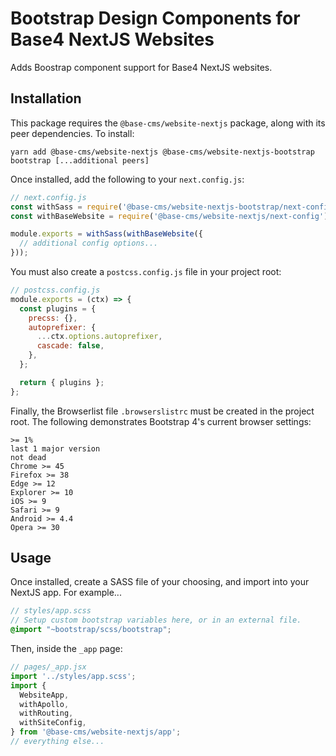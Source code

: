 # Bootstrap Design Components for Base4 NextJS Websites
Adds Boostrap component support for Base4 NextJS websites.

## Installation
This package requires the `@base-cms/website-nextjs` package, along with its peer dependencies. To install:
```
yarn add @base-cms/website-nextjs @base-cms/website-nextjs-bootstrap bootstrap [...additional peers]
```

Once installed, add the following to your `next.config.js`:

```js
// next.config.js
const withSass = require('@base-cms/website-nextjs-bootstrap/next-config');
const withBaseWebsite = require('@base-cms/website-nextjs/next-config');

module.exports = withSass(withBaseWebsite({
  // additional config options...
}));
```
You must also create a `postcss.config.js` file in your project root:
```js
// postcss.config.js
module.exports = (ctx) => {
  const plugins = {
    precss: {},
    autoprefixer: {
      ...ctx.options.autoprefixer,
      cascade: false,
    },
  };

  return { plugins };
};
```
Finally, the Browserlist file `.browserslistrc` must be created in the project root. The following demonstrates Bootstrap 4's current browser settings:
```
>= 1%
last 1 major version
not dead
Chrome >= 45
Firefox >= 38
Edge >= 12
Explorer >= 10
iOS >= 9
Safari >= 9
Android >= 4.4
Opera >= 30
```
## Usage
Once installed, create a SASS file of your choosing, and import into your NextJS app. For example...
```scss
// styles/app.scss
// Setup custom bootstrap variables here, or in an external file.
@import "~bootstrap/scss/bootstrap";
```
Then, inside the `_app` page:
```js
// pages/_app.jsx
import '../styles/app.scss';
import {
  WebsiteApp,
  withApollo,
  withRouting,
  withSiteConfig,
} from '@base-cms/website-nextjs/app';
// everything else...
```
